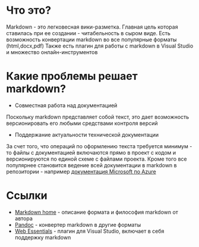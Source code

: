 
Что это?
==

Markdown - это легковесная вики-разметка. Главная цель которая ставилась при ее создании - читабельность в сыром виде.
Есть возможность конвертации markdown во все популярные форматы (html,docx,pdf)
Также есть плагин для работы с markdown в Visual Studio и множество онлайн-инструментов

Какие проблемы решает markdown?
==

- Совместная работа над документацией

Поскольку markdown представляет собой текст, это дает возможность версионировать его любыми средствами контроля версий 

- Поддержание актуальности технической документации

За счет того, что операций по оформлению текста требуется минимум - то файлы с документацией включаются прямо в проект с кодом и версионируются по единой схеме с файлами проекта.
Кроме того все популярнее становится ведение всей документации в markdown в репозитории - например [документация Microsoft по Azure](https://github.com/Azure/azure-content)

Ссылки
==
- [Markdown home](http://daringfireball.net/projects/markdown/syntax) - описание формата и философия markdown от автора
- [Pandoc](http://johnmacfarlane.net/pandoc/) - конвертер markdown в другие форматы
- [Web Essentials](http://vswebessentials.com/) - плагин для Visual Studio, включает в себя поддержку markdown



